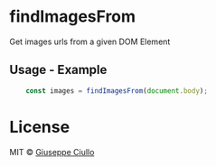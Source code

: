 # findImagesFrom
Get images urls from a given DOM Element

## Usage - Example

```js   
    const images = findImagesFrom(document.body);
```


# License

MIT © [Giuseppe Ciullo](mailto:code@giuseppeciullo.it)